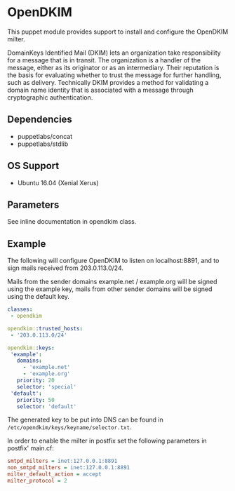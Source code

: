 # OpenDKIM

This puppet module provides support to install and configure the
OpenDKIM milter.

DomainKeys Identified Mail (DKIM) lets an organization take responsibility
for a message that is in transit. The organization is a handler of the
message, either as its originator or as an intermediary. Their reputation
is the basis for evaluating whether to trust the message for further
handling, such as delivery. Technically DKIM provides a method for
validating a domain name identity that is associated with a message through
cryptographic authentication.

## Dependencies

 * puppetlabs/concat
 * puppetlabs/stdlib

## OS Support

 * Ubuntu 16.04 (Xenial Xerus)

## Parameters

See inline documentation in opendkim class.

## Example

The following will configure OpenDKIM to listen on localhost:8891, and to sign
mails received from 203.0.113.0/24.

Mails from the sender domains example.net / example.org will be signed using
the example key, mails from other sender domains will be signed using the
default key.

```yaml
classes:
 - opendkim

opendkim::trusted_hosts:
 - '203.0.113.0/24'

opendkim::keys:
 'example':
   domains: 
     - 'example.net'
     - 'example.org'
   priority: 20
   selector: 'special'
 'default':
   priority: 50
   selector: 'default'
```

The generated key to be put into DNS can be found in
`/etc/opendkim/keys/keyname/selector.txt`.

In order to enable the milter in postfix set the following parameters in
postfix' main.cf:

```ini
smtpd_milters = inet:127.0.0.1:8891
non_smtpd_milters = inet:127.0.0.1:8891
milter_default_action = accept
milter_protocol = 2
```
